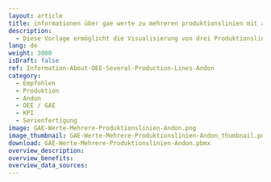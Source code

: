 ```yaml
---
layout: article
title: informationen über gae werte zu mehreren produktionslinien mit andon
description: 
  - Diese Vorlage ermöglicht die Visualisierung von drei Produktionslinien. Dargestellt werden der aktuelle Auftrag eines Kunden, die Gesamtanlageneffektivität (GAE), sowie der Status der einzelnen Stationen einer jeden Linie. Mit Hilfe des Ampelfarbschemas (Andon) wird auf einen Blick erkennbar, wo aktuell ein Problem besteht, sodass schnell eingegriffen und dieses behoben werden kann.
lang: de
weight: 3000
isDraft: false
ref: Information-About-OEE-Several-Production-Lines-Andon
category:
  - Empfohlen
  - Produktion
  - Andon
  - OEE / GAE
  - KPI
  - Serienfertigung
image: GAE-Werte-Mehrere-Produktionslinien-Andon.png
image_thumbnail: GAE-Werte-Mehrere-Produktionslinien-Andon_thumbnail.png
download: GAE-Werte-Mehrere-Produktionslinien-Andon.pbmx
overview_description:
overview_benefits:
overview_data_sources:
---
```

